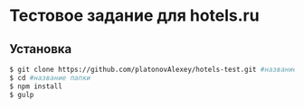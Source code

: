 # Тестовое задание для hotels.ru

## Установка

```sh
$ git clone https://github.com/platonovAlexey/hotels-test.git #название папки
$ cd #название папки
$ npm install
$ gulp
```

